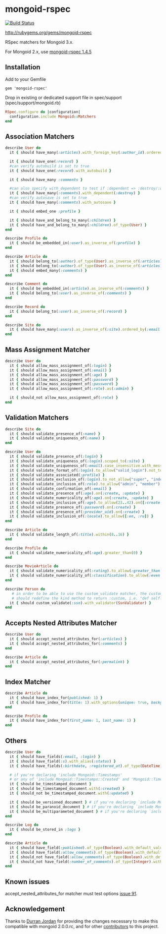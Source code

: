 mongoid-rspec
=

[![Build Status](https://secure.travis-ci.org/evansagge/mongoid-rspec.png?branch=master)](https://travis-ci.org/evansagge/mongoid-rspec)

http://rubygems.org/gems/mongoid-rspec

RSpec matchers for Mongoid 3.x.

For Mongoid 2.x, use [mongoid-rspec 1.4.5](http://rubygems.org/gems/mongoid-rspec/versions/1.4.5)

Installation
-
Add to your Gemfile

    gem 'mongoid-rspec'

Drop in existing or dedicated support file in spec/support (spec/support/mongoid.rb)

```ruby
RSpec.configure do |configuration|
  configuration.include Mongoid::Matchers
end
```

Association Matchers
-

```ruby
describe User do
  it { should have_many(:articles).with_foreign_key(:author_id).ordered_by(:title) }

  it { should have_one(:record) }
  #can verify autobuild is set to true
  it { should have_one(:record).with_autobuild }

  it { should have_many :comments }

  #can also specify with_dependent to test if :dependent => :destroy/:destroy_all/:delete is set
  it { should have_many(:comments).with_dependent(:destroy) }
  #can verify autosave is set to true
  it { should have_many(:comments).with_autosave }

  it { should embed_one :profile }

  it { should have_and_belong_to_many(:children) }
  it { should have_and_belong_to_many(:children).of_type(User) }
end

describe Profile do
  it { should be_embedded_in(:user).as_inverse_of(:profile) }
end

describe Article do
  it { should belong_to(:author).of_type(User).as_inverse_of(:articles) }
  it { should belong_to(:author).of_type(User).as_inverse_of(:articles).with_index }
  it { should embed_many(:comments) }
end

describe Comment do
  it { should be_embedded_in(:article).as_inverse_of(:comments) }
  it { should belong_to(:user).as_inverse_of(:comments) }
end

describe Record do
  it { should belong_to(:user).as_inverse_of(:record) }
end

describe Site do
  it { should have_many(:users).as_inverse_of(:site).ordered_by(:email.asc) }
end
```

Mass Assignment Matcher
-

```ruby
describe User do
  it { should allow_mass_assignment_of(:login) }
  it { should allow_mass_assignment_of(:email) }
  it { should allow_mass_assignment_of(:age) }
  it { should allow_mass_assignment_of(:password) }
  it { should allow_mass_assignment_of(:password) }
  it { should allow_mass_assignment_of(:role).as(:admin) }

  it { should_not allow_mass_assignment_of(:role) }
end
```

Validation Matchers
-

```ruby
describe Site do
  it { should validate_presence_of(:name) }
  it { should validate_uniqueness_of(:name) }
end

describe User do
  it { should validate_presence_of(:login) }
  it { should validate_uniqueness_of(:login).scoped_to(:site) }
  it { should validate_uniqueness_of(:email).case_insensitive.with_message("is already taken") }
  it { should validate_format_of(:login).to_allow("valid_login").not_to_allow("invalid login") }
  it { should validate_associated(:profile) }
  it { should validate_exclusion_of(:login).to_not_allow("super", "index", "edit") }
  it { should validate_inclusion_of(:role).to_allow("admin", "member") }
  it { should validate_confirmation_of(:email) }
  it { should validate_presence_of(:age).on(:create, :update) }
  it { should validate_numericality_of(:age).on(:create, :update) }
  it { should validate_inclusion_of(:age).to_allow(23..42).on([:create, :update]) }
  it { should validate_presence_of(:password).on(:create) }
  it { should validate_presence_of(:provider_uid).on(:create) }
  it { should validate_inclusion_of(:locale).to_allow([:en, :ru]) }
end

describe Article do
  it { should validate_length_of(:title).within(8..16) }
end

describe Profile do
  it { should validate_numericality_of(:age).greater_than(0) }
end

describe MovieArticle do
  it { should validate_numericality_of(:rating).to_allow(:greater_than => 0).less_than_or_equal_to(5) }
  it { should validate_numericality_of(:classification).to_allow(:even => true, :only_integer => true, :nil => false) }
end

describe Person do
   # in order to be able to use the custom_validate matcher, the custom validator class (in this case SsnValidator)
   # should redefine the kind method to return :custom, i.e. "def self.kind() :custom end"
  it { should custom_validate(:ssn).with_validator(SsnValidator) }
end
```

Accepts Nested Attributes Matcher
-

```ruby
describe User do
  it { should accept_nested_attributes_for(:articles) }
  it { should accept_nested_attributes_for(:comments) }
end

describe Article do
  it { should accept_nested_attributes_for(:permalink) }
end
```

Index Matcher
-

```ruby
describe Article do
  it { should have_index_for(published: 1) }
  it { should have_index_for(title: 1).with_options(unique: true, background: true) }
end

describe Profile do
  it { should have_index_for(first_name: 1, last_name: 1) }
end
```

Others
-

```ruby
describe User do
  it { should have_fields(:email, :login) }
  it { should have_field(:s).with_alias(:status) }
  it { should have_fields(:birthdate, :registered_at).of_type(DateTime) }

  # if you're declaring 'include Mongoid::Timestamps'
  # or any of 'include Mongoid::Timestamps::Created' and 'Mongoid::Timestamps::Updated'
  it { should be_timestamped_document }
  it { should be_timestamped_document.with(:created) }
  it { should_not be_timestamped_document.with(:updated) }

  it { should be_versioned_document } # if you're declaring `include Mongoid::Versioning`
  it { should be_paranoid_document } # if you're declaring `include Mongoid::Paranoia`
  it { should be_multiparameted_document } # if you're declaring `include Mongoid::MultiParameterAttributes`
end

describe Log do
  it { should be_stored_in :logs }
end

describe Article do
  it { should have_field(:published).of_type(Boolean).with_default_value_of(false) }
  it { should have_field(:allow_comments).of_type(Boolean).with_default_value_of(true) }
  it { should_not have_field(:allow_comments).of_type(Boolean).with_default_value_of(false) }
  it { should_not have_field(:number_of_comments).of_type(Integer).with_default_value_of(1) }
end
```

Known issues
-

accept_nested_attributes_for matcher must test options [issue 91](https://github.com/evansagge/mongoid-rspec/issues/91).

Acknowledgement
-
Thanks to [Durran Jordan](https://github.com/durran) for providing the changes necessary to make
this compatible with mongoid 2.0.0.rc, and for other [contributors](https://github.com/evansagge/mongoid-rspec/contributors)
to this project.
